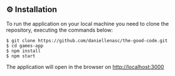 ## ⚙️ Installation

To run the application on your local machine you need to clone the repository, executing the commands below:

    $ git clone https://github.com/daniellenasc/the-good-code.git
    $ cd games-app
    $ npm install
    $ npm start

The application will open in the browser on [http://localhost:3000](http://localhost:3000/)
